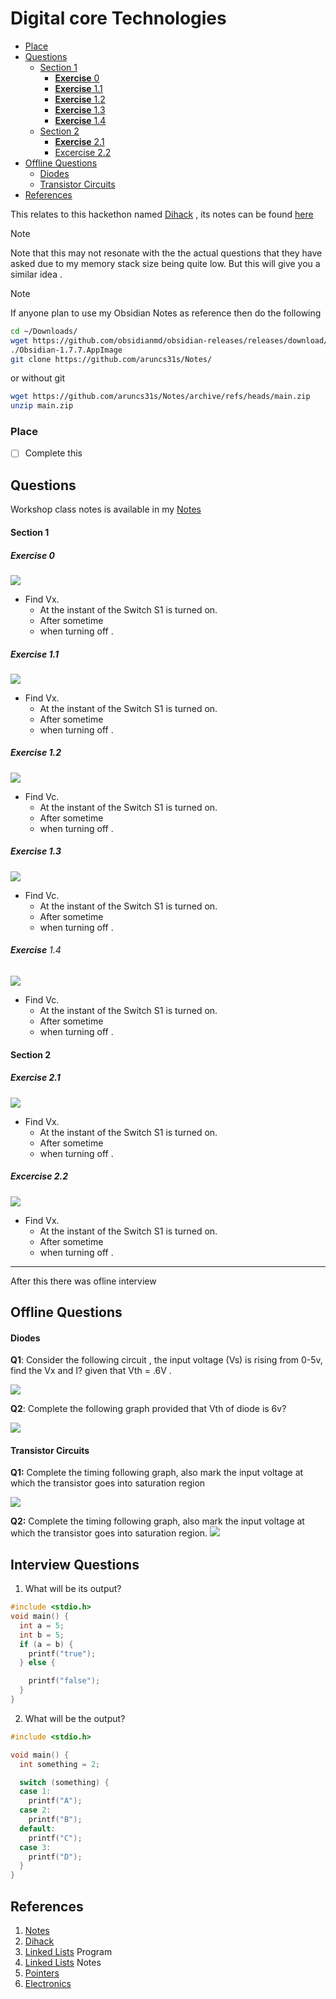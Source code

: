 # Digital core Technologies

<!--toc:start-->

- [Place](#place)
- [Questions](#questions)
  - [Section 1](#section-1)
    - [**Exercise** 0](#exercise-0)
    - [**Exercise** 1.1](#exercise-11)
    - [**Exercise** 1.2](#exercise-12)
    - [**Exercise** 1.3](#exercise-13)
    - [**Exercise** 1.4](#exercise-14)
  - [Section 2](#section-2)
    - [**Exercise** 2.1](#exercise-21)
    - [Excercise 2.2](#excercise-22)
- [Offline Questions](#offline-questions)
  - [Diodes](#diodes)
  - [Transistor Circuits](#transistor-circuits)
- [References](#references)

<!--toc:end-->

This relates to this hackethon named [Dihack](https://github.com/aruncs31s/Dihack-Hackathon) , its notes can be found [here](https://github.com/aruncs31s/Notes/tree/main/04%20Hackethons/Dihack)

> [!NOTE]
> Note that this may not resonate with the the actual questions that they have asked due to my memory stack size being quite low. But this will give you a similar idea .

> [!Note]
> If anyone plan to use my Obsidian Notes as reference then do the following
>
> ```bash
> cd ~/Downloads/
> wget https://github.com/obsidianmd/obsidian-releases/releases/download/v1.7.7/Obsidian-1.7.7.AppImage
> ./Obsidian-1.7.7.AppImage
> git clone https://github.com/aruncs31s/Notes/
> ```
>
> or without git
>
> ```bash
> wget https://github.com/aruncs31s/Notes/archive/refs/heads/main.zip
> unzip main.zip
> ```

### Place

- [ ] Complete this

## Questions

Workshop class notes is available in my [Notes](https://github.com/aruncs31s/Notes/blob/main/12%20Interviews/Digital%20Core%20Technologies/Study%20Session%20Materials.md)

#### Section 1

##### **Exercise** 0

![](images/Pasted%20image%2020250109201626.png)

- Find Vx.
  - At the instant of the Switch S1 is turned on.
  - After sometime
  - when turning off .

##### **Exercise** 1.1

![](images/Pasted%20image%2020250109202311.png)

- Find Vx.
  - At the instant of the Switch S1 is turned on.
  - After sometime
  - when turning off .

##### **Exercise** 1.2

![](images/Pasted%20image%2020250109202720.png)

- Find Vc.
  - At the instant of the Switch S1 is turned on.
  - After sometime
  - when turning off .

##### **Exercise** 1.3

![](images/Pasted%20image%2020250109203522.png)

- Find Vc.
  - At the instant of the Switch S1 is turned on.
  - After sometime
  - when turning off .

###### **Exercise** 1.4

![](images/Pasted%20image%2020250109203631.png)

- Find Vc.
  - At the instant of the Switch S1 is turned on.
  - After sometime
  - when turning off .

#### Section 2

##### **Exercise** 2.1

![](images/Pasted%20image%2020250109203702.png)

- Find Vx.
  - At the instant of the Switch S1 is turned on.
  - After sometime
  - when turning off .

##### Excercise 2.2

![](images/Pasted%20image%2020250109203951.png)

- Find Vx.
  - At the instant of the Switch S1 is turned on.
  - After sometime
  - when turning off .

---

After this there was ofline interview

## Offline Questions

#### Diodes

**Q1**: Consider the following circuit , the input voltage (Vs) is rising from 0-5v, find the Vx and I? given that Vth = .6V .

![](images/Pasted%20image%2020250109200625.png)

**Q2**: Complete the following graph provided that Vth of diode is 6v?

![](images/Pasted%20image%2020250109201139.png)

#### Transistor Circuits

**Q1:** Complete the timing following graph, also mark the input voltage at which the transistor goes into saturation region

![](images/Pasted%20image%2020250109180145.png)

**Q2:** Complete the timing following graph, also mark the input voltage at which the transistor goes into saturation region.
![](images/Pasted%20image%2020250109180228.png)

## Interview Questions

1. What will be its output?

```c
#include <stdio.h>
void main() {
  int a = 5;
  int b = 5;
  if (a = b) {
    printf("true");
  } else {

    printf("false");
  }
}
```

2. What will be the output?

```c
#include <stdio.h>

void main() {
  int something = 2;

  switch (something) {
  case 1:
    printf("A");
  case 2:
    printf("B");
  default:
    printf("C");
  case 3:
    printf("D");
  }
}
```

## References

1. [Notes](https://github.com/aruncs31s/Notes/tree/main/04%20Hackethons/Dihack)
2. [Dihack](https://github.com/aruncs31s/Dihack-Hackathon)
3. [Linked Lists](https://github.com/aruncs31s/programming/blob/main/c/Linked%20List/basicLinkedList.c) Program
4. [Linked Lists](https://github.com/aruncs31s/Notes/blob/main/02%20Coding/Data%20Structures%20and%20Algorithms/Linked%20List.md) Notes
5. [Pointers](https://github.com/aruncs31s/Notes/blob/main/02%20Coding/C/Pointers.md)
6. [Electronics](https://github.com/aruncs31s/Notes/blob/main/03%20Electronics/Electronics.md)
